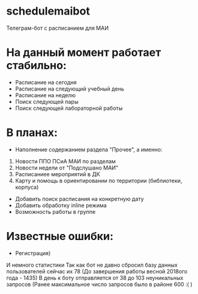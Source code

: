 # schedulemaibot
Телеграм-бот с расписанием для МАИ

# На данный момент работает стабильно:
 - Расписание на сегодня
 - Расписание на следующий учебный день
 - Расписание на неделю
 - Поиск следующей пары
 - Поиск следующей лабораторной работы
 
# В планах:
 - Наполнение содержанием раздела "Прочее", а именно:
  1) Новости ППО ПСиА МАИ по разделам
  2) Новости недели от "Подслушано МАИ"
  3) Расписаниее мероприятий в ДК
  4) Карту и помощь в ориентировании по территории (библиотеки, корпуса)
 - Добавить поиск расписания на конкретную дату
 - Добавить обработку inline режима
 - Возможность работы в группе
 
# Известные ошибки:
 - Регистрация)
 
И немного статистики
Так как бот не давно сбросил базу данных пользователей сейчас их 78 (До завершения работы весной 2018ого года - 1435)
В день к боту отправляется от 38 до 103 неуникальных запросов (Ранее максимальное число запросов было в районе 600 :( )
